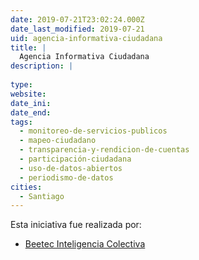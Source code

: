 ```yaml
---
date: 2019-07-21T23:02:24.000Z
date_last_modified: 2019-07-21
uid: agencia-informativa-ciudadana
title: |
  Agencia Informativa Ciudadana
description: |
  
type: 
website: 
date_ini: 
date_end: 
tags:
  - monitoreo-de-servicios-publicos
  - mapeo-ciudadano
  - transparencia-y-rendicion-de-cuentas
  - participación-ciudadana
  - uso-de-datos-abiertos
  - periodismo-de-datos
cities: 
  - Santiago
---
```


Esta iniciativa fue realizada por:

- [Beetec Inteligencia Colectiva](/organizaciones/beetec-inteligencia-colectiva)
